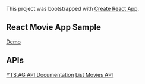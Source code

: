 This project was bootstrapped with [Create React App](https://github.com/facebookincubator/create-react-app).

## React Movie App Sample

[Demo](https://schemr.github.io/react-movie-app)


## APIs 

[YTS.AG API Documentation](https://yts.am/api)
[List Movies API](https://yts.am/api/v2/list_movies.json)

